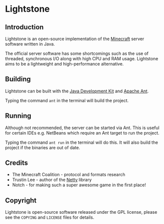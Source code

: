 Lightstone
==========

Introduction
------------

Lightstone is an open-source implementation of the
[Minecraft](http://minecraft.net) server software written in Java.

The official server software has some shortcomings such as the use of threaded,
synchronous I/O along with high CPU and RAM usage. Lightstone aims to be a
lightweight and high-performance alternative.

Building
--------

Lightstone can be built with the
[Java Development Kit](http://oracle.com/technetwork/java/javase/downloads) and
[Apache Ant](http://ant.apache.org).

Typing the command `ant` in the terminal will build the project.

Running
-------

Although not recommended, the server can be started via Ant. This is useful
for certain IDEs e.g. NetBeans which require an Ant target to run the project.

Typing the command `ant run` in the terminal will do this. It will also build
the project if the binaries are out of date.

Credits
-------

 * The Minecraft Coalition - protocol and formats research
 * Trustin Lee - author of the [Netty](http://jboss.org/netty) library
 * Notch - for making such a super awesome game in the first place!

Copyright
---------

Lightstone is open-source software released under the GPL license, please see
the `COPYING` and `LICENSE` files for details.
